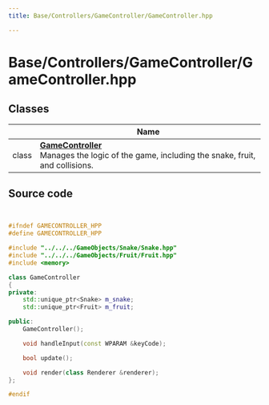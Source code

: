 ```yaml
---
title: Base/Controllers/GameController/GameController.hpp

---
```


# Base/Controllers/GameController/GameController.hpp



## Classes

|                | Name           |
| -------------- | -------------- |
| class | **[GameController](Classes/class_game_controller.md)** <br>Manages the logic of the game, including the snake, fruit, and collisions.  |




## Source code

```cpp


#ifndef GAMECONTROLLER_HPP
#define GAMECONTROLLER_HPP

#include "../../../GameObjects/Snake/Snake.hpp"
#include "../../../GameObjects/Fruit/Fruit.hpp"
#include <memory>

class GameController
{
private:
    std::unique_ptr<Snake> m_snake; 
    std::unique_ptr<Fruit> m_fruit; 

public:
    GameController();

    void handleInput(const WPARAM &keyCode);

    bool update();

    void render(class Renderer &renderer);
};

#endif
```
